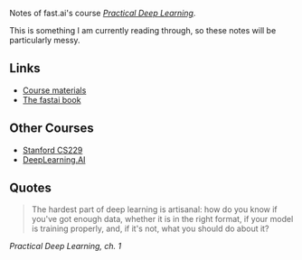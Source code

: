 Notes of fast.ai's course [*Practical Deep Learning*](https://course.fast.ai/).

This is something I am currently reading through, so these notes will be particularly messy.

## Links

- [Course materials](https://course.fast.ai/)
- [The fastai book](https://github.com/fastai/fastbook)

## Other Courses

- [Stanford CS229](https://cs229.stanford.edu/)
- [DeepLearning.AI](https://www.deeplearning.ai/)

## Quotes

>The hardest part of deep learning is artisanal: how do you know if you've got enough data, whether it is in the right format, if your model is training properly, and, if it's not, what you should do about it?

<cite>Practical Deep Learning, ch. 1</cite>
